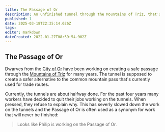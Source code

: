 ```yaml
---
title: The Passage of Or
description: An unfinished tunnel through the Mountains of Triz, that's going to connect the City of Or to Triz Valley.
published: 1
date: 2025-03-18T22:35:14.626Z
tags: 
editor: markdown
dateCreated: 2022-01-27T08:59:54.902Z
---
```


## The Passage of Or
Dwarves from the [City of Or](/location/settlement/city/city-of-or) have been working on creating a safe passage through the [Mountains of Triz](/location/landmark/mountains-of-triz) for many years. The tunnel is supposed to create a safer alternative to the common mountain pass that's currently used for trade routes.

Currently, the tunnels are about halfway done. For the past four years many workers have decided to quit their jobs working on the tunnels. When pressed, they refuse to explain why. This has severly slowed down the work on the tunnels and the Passage of Or is often used as a synonym for work that will never be finished:

> Looks like Philip is working on the Passage of Or.
